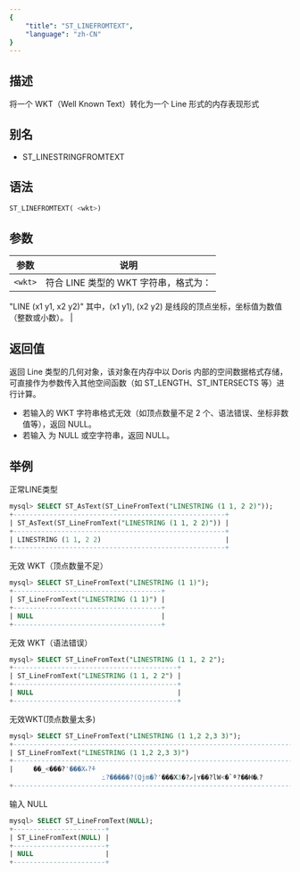 ```yaml
---
{
    "title": "ST_LINEFROMTEXT",
    "language": "zh-CN"
}
---
```


## 描述

将一个 WKT（Well Known Text）转化为一个 Line 形式的内存表现形式

## 别名

- ST_LINESTRINGFROMTEXT

## 语法

```sql
ST_LINEFROMTEXT( <wkt>)
```

## 参数

| 参数  | 说明         |
|-----|------------|
| `<wkt>` | 符合 LINE 类型的 WKT 字符串，格式为：
"LINE (x1 y1, x2 y2)"
其中，(x1 y1), (x2 y2) 是线段的顶点坐标，坐标值为数值（整数或小数）。 |

## 返回值

返回 Line 类型的几何对象，该对象在内存中以 Doris 内部的空间数据格式存储，可直接作为参数传入其他空间函数（如 ST_LENGTH、ST_INTERSECTS 等）进行计算。

- 若输入的 WKT 字符串格式无效（如顶点数量不足 2 个、语法错误、坐标非数值等），返回 NULL。
- 若输入 <wkt> 为 NULL 或空字符串，返回 NULL。

## 举例


正常LINE类型

```sql
mysql> SELECT ST_AsText(ST_LineFromText("LINESTRING (1 1, 2 2)"));
+-----------------------------------------------------+
| ST_AsText(ST_LineFromText("LINESTRING (1 1, 2 2)")) |
+-----------------------------------------------------+
| LINESTRING (1 1, 2 2)                               |
+-----------------------------------------------------+
```

无效 WKT（顶点数量不足）

```sql
mysql> SELECT ST_LineFromText("LINESTRING (1 1)");
+-------------------------------------+
| ST_LineFromText("LINESTRING (1 1)") |
+-------------------------------------+
| NULL                                |
+-------------------------------------+
```

无效 WKT（语法错误）

```sql
mysql> SELECT ST_LineFromText("LINESTRING (1 1, 2 2");
+-----------------------------------------+
| ST_LineFromText("LINESTRING (1 1, 2 2") |
+-----------------------------------------+
| NULL                                    |
+-----------------------------------------+
```

无效WKT(顶点数量太多)

```sql
mysql> SELECT ST_LineFromText("LINESTRING (1 1,2 2,3 3)");
+---------------------------------------------------------------------------------+
| ST_LineFromText("LINESTRING (1 1,2 2,3 3)")                                     |
+---------------------------------------------------------------------------------+
|     ��_<���?'���Xޑ?݉+
                       ߑ?�����?(Qjm�ۡ?'���Xޡ?�3|ʏ��?lW<�`ª?��H�˪?       |
+---------------------------------------------------------------------------------+
```

输入 NULL

```sql
mysql> SELECT ST_LineFromText(NULL);
+-----------------------+
| ST_LineFromText(NULL) |
+-----------------------+
| NULL                  |
+-----------------------+
```
